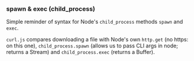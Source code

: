 ### spawn & exec (child_process)

Simple reminder of syntax for Node's `child_process` methods `spawn` and `exec`.

`curl.js` compares downloading a file with Node's own `http.get` (no https: on this one), `child_process.spawn` (allows us to pass CLI args in node; returns a Stream) and `child_process.exec` (returns a Buffer).

